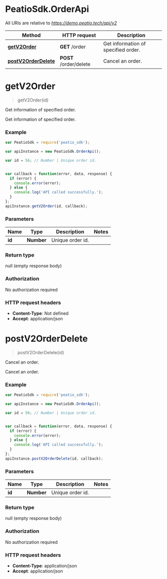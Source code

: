 # PeatioSdk.OrderApi

All URIs are relative to *https://demo.peatio.tech/api/v2*

Method | HTTP request | Description
------------- | ------------- | -------------
[**getV2Order**](OrderApi.md#getV2Order) | **GET** /order | Get information of specified order.
[**postV2OrderDelete**](OrderApi.md#postV2OrderDelete) | **POST** /order/delete | Cancel an order.


<a name="getV2Order"></a>
# **getV2Order**
> getV2Order(id)

Get information of specified order.

Get information of specified order.

### Example
```javascript
var PeatioSdk = require('peatio_sdk');

var apiInstance = new PeatioSdk.OrderApi();

var id = 56; // Number | Unique order id.


var callback = function(error, data, response) {
  if (error) {
    console.error(error);
  } else {
    console.log('API called successfully.');
  }
};
apiInstance.getV2Order(id, callback);
```

### Parameters

Name | Type | Description  | Notes
------------- | ------------- | ------------- | -------------
 **id** | **Number**| Unique order id. | 

### Return type

null (empty response body)

### Authorization

No authorization required

### HTTP request headers

 - **Content-Type**: Not defined
 - **Accept**: application/json

<a name="postV2OrderDelete"></a>
# **postV2OrderDelete**
> postV2OrderDelete(id)

Cancel an order.

Cancel an order.

### Example
```javascript
var PeatioSdk = require('peatio_sdk');

var apiInstance = new PeatioSdk.OrderApi();

var id = 56; // Number | Unique order id.


var callback = function(error, data, response) {
  if (error) {
    console.error(error);
  } else {
    console.log('API called successfully.');
  }
};
apiInstance.postV2OrderDelete(id, callback);
```

### Parameters

Name | Type | Description  | Notes
------------- | ------------- | ------------- | -------------
 **id** | **Number**| Unique order id. | 

### Return type

null (empty response body)

### Authorization

No authorization required

### HTTP request headers

 - **Content-Type**: application/json
 - **Accept**: application/json

